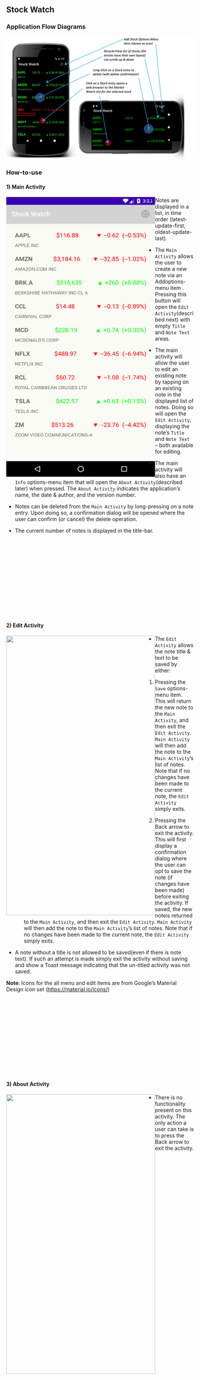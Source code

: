 ## Stock Watch

### Application Flow Diagrams

![Alt text](pic/Screenshot_1.png?raw=true "main")
 
### How-to-use

#### 1) Main Activity

<a href="url"><img src="pic/main.png" align="left" height="750" width="400" ></a>  

* Notes are displayed in a list, in time order (latest-update-first, oldest-update-last).

* The ```Main Activity``` allows the user to create a new note via an Addoptions-menu item . Pressing this button will open the ```Edit Activity```(described next) with empty ```Title``` and ```Note Text``` areas.

* The main activity will allow the user to edit an existing note by tapping on an existing note in the displayed list of notes. Doing so will open the ```Edit Activity```, displaying the note’s ```Title``` and ```Note Text``` – both available for editing.

* The main activity will also have an ```Info``` options-menu item that will open the ```About Activity```(described later) when pressed. The ```About Activity``` indicates the application’s name, the date & author, and the version number.

* Notes can be deleted from the ```Main Activity``` by long-pressing on a note entry. Upon doing so, a confirmation dialog will be opened where the user can confirm (or cancel) the delete operation.

* The current number of notes is displayed in the title-bar.

<br>
<br>
<br>
<br>
<br>
<br>
<br>
<br>
<br>
<br>
<br>
<br>

#### 2) Edit Activity

<a href="url"><img src="pic/EditActivity.png" align="left" height="750" width="400" ></a>  

* The ```Edit Activity``` allows the note title & text to be saved by either:

     1. Pressing the ```Save``` options-menu item. This will return the new note to the ```Main Activity```, and then exit the ```Edit Activity```. ```Main Activity``` will then add the note to the ```Main Activity```’s list of notes. Note that if no changes have been made to the current note, the ```Edit Activity``` simply exits.

     2. Pressing the Back arrow to exit the activity. This will first display a confirmation dialog where the user can opt to save the note (if changes have been made) before exiting the activity. If saved, the new noteis returned to the ```Main Activity```, and then exit the ```Edit Activity```. ```Main Activity``` will then add the note to the ```Main Activity```’s list of notes. Note that if no changes have been made to the current note, the ```Edit Activity``` simply exits.
     
* A note without a title is not allowed to be saved(even if there is note text). If such an attempt is made simply exit the activity without saving and show a Toast message indicating that the un-titled activity was not saved.

__Note__: Icons for the all menu and edit items are from Google’s Material Design icon set (https://material.io/icons/)

<br>
<br>
<br>
<br>
<br>
<br>
<br>
<br>
<br>
<br>
<br>
<br>

#### 3) About Activity

<a href="url"><img src="pic/AboutActivity.png" align="left" height="750" width="400" ></a> 

* There is no functionality present on this activity. The only action a user can take is to press the Back arrow to exit the activity.
